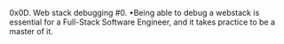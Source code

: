 0x0D. Web stack debugging #0. •Being able to debug a webstack is essential for a Full-Stack Software Engineer, and it takes practice to be a master of it.
